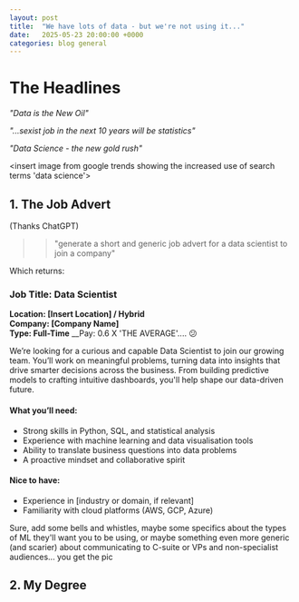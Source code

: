 ```yaml
---
layout: post
title:  "We have lots of data - but we're not using it..."
date:   2025-05-23 20:00:00 +0000
categories: blog general
---
```







# The Headlines

_"Data is the New Oil"_

_"...sexist job in the next 10 years will be statistics"_

_"Data Science - the new gold rush"_


<insert image from google trends showing the increased use of search terms 'data science'>


## 1. The Job Advert 


(Thanks ChatGPT)

>> "generate a short and generic job advert for a data scientist to join a company"

Which returns:

### Job Title: Data Scientist

__Location: [Insert Location] / Hybrid__    
__Company: [Company Name]__    
__Type: Full-Time__ 
__Pay: 0.6 X 'THE AVERAGE'.... 😕

We’re looking for a curious and capable Data Scientist to join our growing team. You’ll work on meaningful problems, turning data into insights that drive smarter decisions across the business. From building predictive models to crafting intuitive dashboards, you'll help shape our data-driven future.

#### What you’ll need:

- Strong skills in Python, SQL, and statistical analysis
- Experience with machine learning and data visualisation tools
- Ability to translate business questions into data problems
- A proactive mindset and collaborative spirit

#### Nice to have:

- Experience in [industry or domain, if relevant]
- Familiarity with cloud platforms (AWS, GCP, Azure)

Sure, add some bells and whistles, maybe some specifics about the types of ML they'll want you to be using, or maybe something even more generic (and scarier) about communicating to C-suite or VPs and non-specialist audiences... you get the pic


## 2. My Degree

